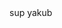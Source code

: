 <!DOCTYPE html>
<html lang="en">
<head>
<meta charset="utf-8" />
<title>API CALLS ONLY</title>
<meta name="generator" content="Geany 1.37.1" />
</head>

<body>
sup yakub
</body>

</html>
